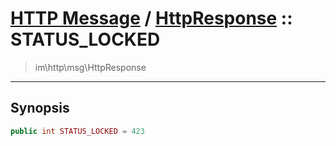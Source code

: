 # [HTTP Message](http.md) / [HttpResponse](http-HttpResponse.md) :: STATUS_LOCKED
 > im\http\msg\HttpResponse
____

## Synopsis
```php
public int STATUS_LOCKED = 423
```
